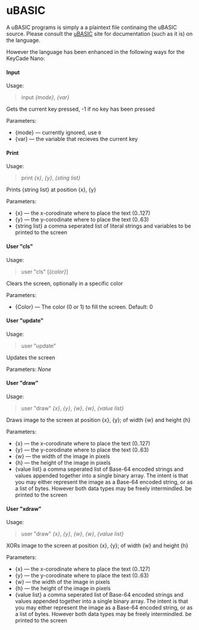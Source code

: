 uBASIC
======

A uBASIC programs is simply a a plaintext file continaing the uBASIC source.  Please consult the [uBASIC](https://github.com/jockm/ubasic) site for documentation (such as it is) on the language.

However the language has been enhanced in the following ways for the KeyCade Nano:

#### Input

Usage:
> input *{mode}*, *{var}*

Gets the current key pressed, -1 if no key has been pressed

Parameters:
* {mode} — currently ignored, use `0`
* {var} — the variable that recieves the current key 

#### Print

Usage:
> print *{x}*, *{y}*, *{sting list}*

Prints {string list} at position {x}, {y}

Parameters:
* {x} — the x-corodinate where to place the text (0..127)
* {y} — the y-corodinate where to place the text (0..63)
* {string list} a comma seperated list of literal strings and variables to 
  be printed to the screen

#### User "cls"

Usage:
> user "cls" [*{color}*]

Clears the screen, optionally in a specific color

Parameters:
* {Color} — The color (0 or 1) to fill the screen.  Default: 0  
  
#### User "update"

Usage:
> user "update"

Updates the screen

Parameters:
*None*  

#### User "draw"

Usage:
> user "draw" *{x}*, *{y}*, *{w}*, *{w}*, *{value list}*

Draws image to the screen at position {x}, {y}; of width {w} and height {h}

Parameters:
* {x} — the x-corodinate where to place the text (0..127)
* {y} — the y-corodinate where to place the text (0..63)
* {w} — the width of the image in pixels
* {h} — the height of the image in pixels
* {value list} a comma seperated list of Base-64 encoded strings and values
  appended together into a single binary array.  The intent is that you may 
  either represent the image as a Base-64 encoded string, or as a list of 
  bytes.  However both data types may be freely intermindled.
  be printed to the screen

#### User "xdraw"

Usage:
> user "draw" *{x}*, *{y}*, *{w}*, *{w}*, *{value list}*

XORs image to the screen at position {x}, {y}; of width {w} and height {h}

Parameters:
* {x} — the x-corodinate where to place the text (0..127)
* {y} — the y-corodinate where to place the text (0..63)
* {w} — the width of the image in pixels
* {h} — the height of the image in pixels
* {value list} a comma seperated list of Base-64 encoded strings and values
  appended together into a single binary array.  The intent is that you may 
  either represent the image as a Base-64 encoded string, or as a list of 
  bytes.  However both data types may be freely intermindled.
  be printed to the screen
  